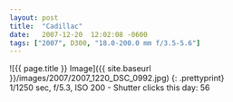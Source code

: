 ```yaml
---
layout: post
title:  "Cadillac"
date:   2007-12-20  12:02:08 -0600
tags: ["2007", D300, "18.0-200.0 mm f/3.5-5.6"]
---
```

![{{ page.title }} Image]({{ site.baseurl }}/images/2007/2007_1220_DSC_0992.jpg)
{: .prettyprint}  
1/1250 sec, f/5.3, ISO 200 - Shutter clicks this day: 56